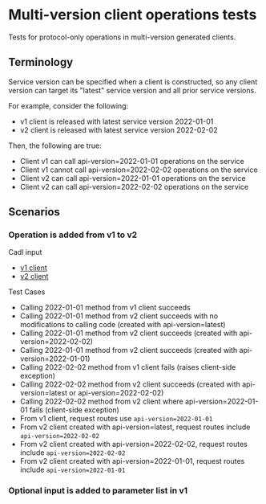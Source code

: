 # Multi-version client operations tests

Tests for protocol-only operations in multi-version generated clients.

## Terminology

Service version can be specified when a client is constructed, so any client version can target its "latest" service version and all prior service versions.

For example, consider the following:

- v1 client is released with latest service version 2022-01-01
- v2 client is released with latest service version 2022-02-02

Then, the following are true:

- Client v1 can call api-version=2022-01-01 operations on the service
- Client v1 cannot call api-version=2022-02-02 operations on the service
- Client v2 can call api-version=2022-01-01 operations on the service
- Client v2 can call api-version=2022-02-02 operations on the service

## Scenarios

### Operation is added from v1 to v2

Cadl input

- [v1 client](./main-v1client.cadl)
- [v2 client](./main-v2client.cadl)

Test Cases

- Calling 2022-01-01 method from v1 client succeeds
- Calling 2022-01-01 method from v2 client succeeds with no modifications to calling code (created with api-version=latest)
- Calling 2022-01-01 method from v2 client succeeds (created with api-version=2022-02-02)
- Calling 2022-01-01 method from v2 client succeeds (created with api-version=2022-01-01)
- Calling 2022-02-02 method from v1 client fails (raises client-side exception)
- Calling 2022-02-02 method from v2 client succeeds (created with api-version=latest or api-version=2022-02-02)
- Calling 2022-02-02 method from v2 client where api-version=2022-01-01 fails (client-side exception)
- From v1 client, request routes use `api-version=2022-01-01`
- From v2 client created with api-version=latest, request routes include `api-version=2022-02-02`
- From v2 client created with api-version=2022-02-02, request routes include `api-version=2022-02-02`
- From v2 client created with api-version=2022-01-01, request routes include `api-version=2022-01-01`

### Optional input is added to parameter list in v1
